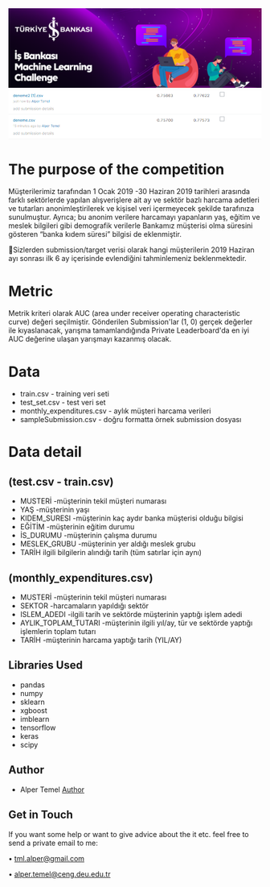 <img src="images/is-bankasi-ml.png"/>
<br/>

<img src="images/score.png"/>
<br/>

# The purpose of the competition

Müşterilerimiz tarafından 1 Ocak 2019 -30 Haziran 2019 tarihleri arasında farklı sektörlerde yapılan alışverişlere ait ay ve sektör bazlı harcama adetleri ve tutarları anonimleştirilerek ve kişisel veri içermeyecek şekilde tarafınıza sunulmuştur. Ayrıca; bu anonim verilere harcamayı yapanların yaş, eğitim ve meslek bilgileri gibi demografik verilerle Bankamız müşterisi olma süresini gösteren “banka kıdem süresi” bilgisi de eklenmiştir.

💍Sizlerden submission/target verisi olarak hangi müşterilerin 2019 Haziran ayı sonrası ilk 6 ay içerisinde evlendiğini tahminlemeniz beklenmektedir.

# Metric

Metrik kriteri olarak AUC (area under receiver operating characteristic curve) değeri seçilmiştir. Gönderilen Submission'lar (1, 0) gerçek değerler ile kıyaslanacak, yarışma tamamlandığında Private Leaderboard'da en iyi AUC değerine ulaşan yarışmayı kazanmış olacak.

# Data

- train.csv - training veri seti
- test_set.csv - test veri set
- monthly_expenditures.csv - aylık müşteri harcama verileri
- sampleSubmission.csv - doğru formatta örnek submission dosyası

# Data detail

## (test.csv - train.csv)
- MUSTERİ -müşterinin tekil müşteri numarası
- YAŞ -müşterinin yaşı
- KIDEM_SURESI -müşterinin kaç aydır banka müşterisi olduğu bilgisi
- EĞİTİM -müşterinin eğitim durumu
- İS_DURUMU -müşterinin çalışma durumu
- MESLEK_GRUBU -müşterinin yer aldığı meslek grubu
- TARİH ilgili bilgilerin alındığı tarih (tüm satırlar için aynı)
## (monthly_expenditures.csv)
- MUSTERİ -müşterinin tekil müşteri numarası
- SEKTOR -harcamaların yapıldığı sektör
- ISLEM_ADEDI -ilgili tarih ve sektörde müşterinin yaptığı işlem adedi
- AYLIK_TOPLAM_TUTARI -müşterinin ilgili yıl/ay, tür ve sektörde yaptığı işlemlerin toplam tutarı
- TARİH -müşterinin harcama yaptığı tarih (YIL/AY)

## Libraries Used
- pandas
- numpy
- sklearn
- xgboost
- imblearn
- tensorflow
- keras
- scipy

## Author
- Alper Temel [Author](https://github.com/alpertml)

Get in Touch
-
If you want some help or want to give advice about the it etc. feel free to send a private email to me:

• tml.alper@gmail.com

• alper.temel@ceng.deu.edu.tr
